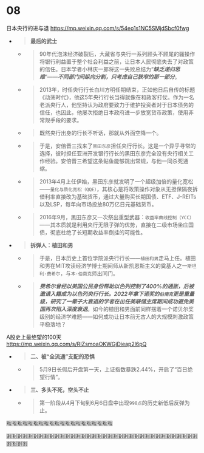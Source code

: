 
# 08

日本央行的进与退 https://mp.weixin.qq.com/s/54eo1s1NC5SMjdSbcf0fwg
- > **最后的武士**
  * > 90年代泡沫经济破裂后，大藏省与央行一系列顾头不顾尾的骚操作将银行利益置于整个社会利益之前，让日本人民彻底失去了对政策的信任。日本学者小林庆一郎将这一失败总结为“***缺乏递归思维***”——***不同部门间纵向分割，只考虑自己狭窄的那一部分***。
  * > 2013年，时任央行行长白川方明任期结束，正如他日后自传的标题《动荡时代》，他这5年央行行长当得就像在和政客打仗。作为一名老派央行人，他坚持认为政府要致力于维护投资者对于日本债务的信任，也因此，他屡次拒绝日本政府进一步放宽货币政策，使用非常规手段的要求。
  * > 既然央行出身的行长不听话，那就从外面空降一个。
  * > 于是，安倍晋三找来了`黑田东彦`担任央行行长。这是一个异乎寻常的选择，彼时担任亚洲开发银行行长的黑田东彦完全没有央行相关工作经验。安倍晋三希望这条鲇鱼能够跳出常规，与他一同杀死通缩。
  * > 2013年4月上任伊始，黑田东彦就发明了一个超级加倍的量化宽松——`量化与质化宽松（QQE）`，其核心是将政策操作对象从无担保隔夜拆借利率直接改为基础货币，通过大量购买长期国债、ETF、J-REITs以及LSP，每年向市场投放80万亿日元基础货币。
  * > 2016年9月，黑田东彦又一次祭出重型武器：`收益率曲线控制（YCC）`——其本质就是利用央行无限子弹的优势，直接在二级市场坐庄国债，彻底杜绝了长短期收益率倒挂的可能性。
- > **拆弹人：植田和男**
  * > 于是，日本历史上首位学院派央行行长——`植田和男`走马上任。植田和男在MIT攻读经济学博士期间师从新凯恩斯主义的奠基人之一`斯坦利·费希尔`，与`本·伯南克`师出同门。
  * > ***费希尔曾经以美国公民身份帮助以色列控制了400%的通胀，后被邀请入籍成为以色列央行行长。2022年拿下诺奖的`伯南克`更是重量级，研究了一辈子大衰退的学者在出任美联储主席期间成功避免美国再次陷入深度衰退***。如今的植田和男面前同样摆着一个诺贝尔奖级别的经济学难题——如何成功让日本前无古人的大规模刺激政策平稳落地？

A股史上最绝望的100天 https://mp.weixin.qq.com/s/RIZsmoaOKWGjDieap2l6pQ
- > **二、被“全流通”支配的恐惧**
  * > 5月9日长假后开盘第一天，上证指数暴跌2.44%，开启了“百日绝望行情”。
- > **三、多头不死，空头不止**
  * > 第一阶段从4月下旬到6月6日盘中出现`998点`的历史新低后反弹为止。

:u6307::u6307::u6307::u6307::u6307::u6307::u6307::u6307::u6307::u6307::u6307::u6307::u6307::u6307::u6307::u6307::u6307::u6307::u6307::u6307:

:u5272::u5272::u5272::u5272::u5272::u5272::u5272::u5272::u5272::u5272::u5272::u5272::u5272::u5272::u5272::u5272::u5272::u5272::u5272::u5272::u5272::u5272::u5272::u5272::u5272::u5272::u5272::u5272::u5272::u5272::u5272::u5272::u5272::u5272::u5272::u5272::u5272::u5272::u5272::u5272:
